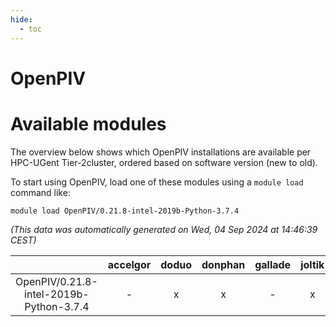 ```yaml
---
hide:
  - toc
---
```


OpenPIV
=======

# Available modules


The overview below shows which OpenPIV installations are available per HPC-UGent Tier-2cluster, ordered based on software version (new to old).

To start using OpenPIV, load one of these modules using a `module load` command like:

```shell
module load OpenPIV/0.21.8-intel-2019b-Python-3.7.4
```

*(This data was automatically generated on Wed, 04 Sep 2024 at 14:46:39 CEST)*  

| |accelgor|doduo|donphan|gallade|joltik|shinx|skitty|
| :---: | :---: | :---: | :---: | :---: | :---: | :---: | :---: |
|OpenPIV/0.21.8-intel-2019b-Python-3.7.4|-|x|x|-|x|-|x|
